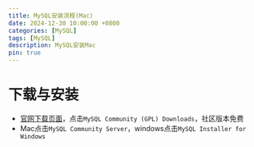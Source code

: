 ```yaml
---
title: MySQL安装流程(Mac)
date: 2024-12-30 10:00:00 +0800
categories: [MySQL]
tags: [MySQL]
description: MySQL安装Mac
pin: true
---
```


# 下载与安装

- [官网下载页面](https://www.mysql.com/downloads/)，点击`MySQL Community (GPL) Downloads`，社区版本免费
- Mac点击`MySQL Community Server`，windows点击`MySQL Installer for Windows`

